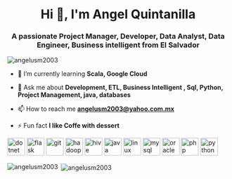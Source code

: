 <h1 align="center">Hi 👋, I'm Angel Quintanilla</h1>
<h3 align="center">A passionate Project Manager, Developer, Data Analyst, Data Engineer, Business intelligent from El Salvador</h3>

<p align="left"> <img src="https://komarev.com/ghpvc/?username=angelusm2003" alt="angelusm2003" /> </p>

- 🌱 I’m currently learning **Scala, Google Cloud**

- 💬 Ask me about **Development, ETL, Business Intelligent , Sql, Python, Project Management, java, databases**

- 📫 How to reach me **angelusm2003@yahoo.com.mx**

- ⚡ Fun fact **I like Coffe with dessert**

<p align="left"><img src="https://devicons.github.io/devicon/devicon.git/icons/dot-net/dot-net-original-wordmark.svg" alt="dotnet" width="40" height="40"/> <img src="https://www.vectorlogo.zone/logos/pocoo_flask/pocoo_flask-icon.svg" alt="flask" width="40" height="40"/> <img src="https://www.vectorlogo.zone/logos/git-scm/git-scm-icon.svg" alt="git" width="40" height="40"/> <img src="https://www.vectorlogo.zone/logos/apache_hadoop/apache_hadoop-icon.svg" alt="hadoop" width="40" height="40"/> <img src="https://www.vectorlogo.zone/logos/apache_hive/apache_hive-icon.svg" alt="hive" width="40" height="40"/> <img src="https://devicons.github.io/devicon/devicon.git/icons/java/java-original-wordmark.svg" alt="java" width="40" height="40"/> <img src="https://devicons.github.io/devicon/devicon.git/icons/linux/linux-original.svg" alt="linux" width="40" height="40"/> <img src="https://devicons.github.io/devicon/devicon.git/icons/mysql/mysql-original-wordmark.svg" alt="mysql" width="40" height="40"/> <img src="https://devicons.github.io/devicon/devicon.git/icons/oracle/oracle-original.svg" alt="oracle" width="40" height="40"/> <img src="https://devicons.github.io/devicon/devicon.git/icons/php/php-original.svg" alt="php" width="40" height="40"/> <img src="https://devicons.github.io/devicon/devicon.git/icons/python/python-original.svg" alt="python" width="40" height="40"/></p>

<p><img align="left" src="https://github-readme-stats.vercel.app/api/top-langs/?username=angelusm2003&layout=compact&hide=html" alt="angelusm2003" /></p>

<p>&nbsp;<img align="center" src="https://github-readme-stats.vercel.app/api?username=angelusm2003&show_icons=true" alt="angelusm2003" /></p>


